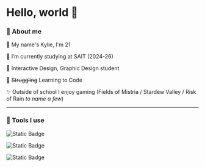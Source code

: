# Hello, world 👋 

### 🌼 About me 

🍄 My name's Kylie, I'm 21 

🌱 I’m currently studying at SAIT (2024-26) 

📔 Interactive Design, Graphic Design student  

👾 ~~Struggling~~ Learning to Code 

✨ Outside of school I enjoy gaming (Fields of Mistria / Stardew Valley / Risk of Rain *to name a few*) 

---

### 🧸 Tools I use 

![Static Badge](https://img.shields.io/badge/Adobe%20Illustrator-orange?logo=adobe%20illustrator&logoColor=black) 

![Static Badge](https://img.shields.io/badge/Adobe%20Photoshop-blue?logo=adobe%20photoshop&logoColor=black) 

![Static Badge](https://img.shields.io/badge/Figma-red?logo=figma&logoColor=white) 